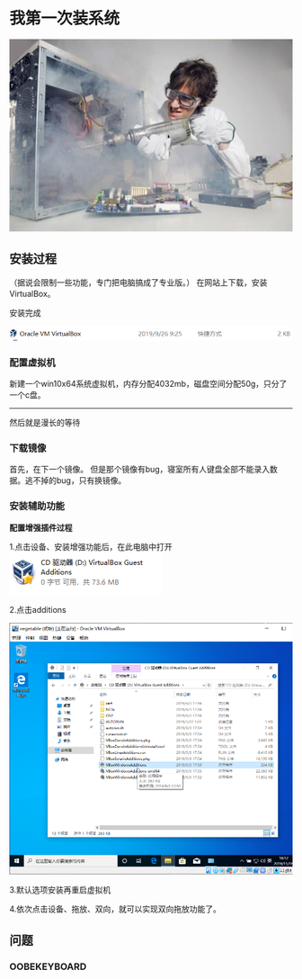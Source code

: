 # 我第一次装系统

![修电脑](/img/repair.jpg)

## 安装过程
（据说会限制一些功能，专门把电脑搞成了专业版。）
在网站上下载，安装VirtualBox。

安装完成

![virtualbox](/img/1.PNG)

### 配置虚拟机
新建一个win10x64系统虚拟机，内存分配4032mb，磁盘空间分配50g，只分了一个c盘。

---
然后就是漫长的等待


### 下载镜像
首先，在下一个镜像。
但是那个镜像有bug，寝室所有人键盘全部不能录入数据。逃不掉的bug，只有换镜像。

### 安装辅助功能

**配置增强插件过程**

1.点击设备、安装增强功能后，在此电脑中打开
![virtualbox guest](/img/3.PNG)

2.点击additions

![virtualbox additions](/img/4.PNG)


3.默认选项安装再重启虚拟机


4.依次点击设备、拖放、双向，就可以实现双向拖放功能了。


## 问题





### OOBEKEYBOARD
